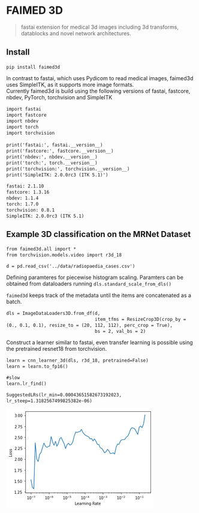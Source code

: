 # FAIMED 3D
> fastai extension for medical 3d images including 3d transforms, datablocks and novel network architectures. 


## Install

`pip install faimed3d`

In contrast to fastai, which uses Pydicom to read medical images, faimed3d uses SimpleITK, as it supports more image formats.  
Currently faimed3d is build using the following versions of fastai, fastcore, nbdev, PyTorch, torchvision and SimpleITK

```
import fastai
import fastcore
import nbdev
import torch
import torchvision

print('fastai:', fastai.__version__)
print('fastcore:', fastcore.__version__)
print('nbdev:', nbdev.__version__)
print('torch:', torch.__version__)
print('torchvision:', torchvision.__version__)
print('SimpleITK: 2.0.0rc3 (ITK 5.1)')
```

    fastai: 2.1.10
    fastcore: 1.3.16
    nbdev: 1.1.4
    torch: 1.7.0
    torchvision: 0.8.1
    SimpleITK: 2.0.0rc3 (ITK 5.1)


## Example 3D classification on the MRNet Dataset

```
from faimed3d.all import *
from torchvision.models.video import r3d_18
```

```
d = pd.read_csv('../data/radiopaedia_cases.csv')
```

Defining paramteres for piecewise histogram scaling. Paramters can be obtained from dataloaders running `dls.standard_scale_from_dls()`

`faimed3d` keeps track of the metadata until the items are concatenated as a batch. 

```
dls = ImageDataLoaders3D.from_df(d,
                                 item_tfms = ResizeCrop3D(crop_by = (0., 0.1, 0.1), resize_to = (20, 112, 112), perc_crop = True),
                                 bs = 2, val_bs = 2)
```

Construct a learner similar to fastai, even transfer learning is possible using the pretrained resnet18 from torchvision.

```
learn = cnn_learner_3d(dls, r3d_18, pretrained=False) 
learn = learn.to_fp16()
```

```
#slow
learn.lr_find()
```








    SuggestedLRs(lr_min=0.00043651582673192023, lr_steep=1.3182567499825382e-06)




![png](docs/images/output_12_2.png)

